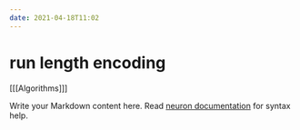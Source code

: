 ```yaml
---
date: 2021-04-18T11:02
---
```


# run length encoding

[[[Algorithms]]]

Write your Markdown content here. Read [neuron documentation](https://neuron.zettel.page/2011404.html) for syntax help.

